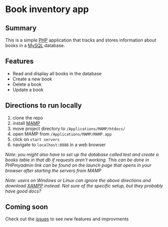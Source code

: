 # Book inventory app

## Summary
This is a simple [PHP](http://www.php.net/) application that tracks and stores information about books in a [MySQL](http://www.mysql.com/) database.

## Features
- Read and display all books in the database
- Create a new book
- Delete a book
- Update a book

## Directions to run locally
1. clone the repo
2. install [MAMP](https://www.mamp.info/en/)
3. move project directory to `/Applications/MAMP/htdocs/`
4. open MAMP from `/Applications/MAMP/MAMP.app`
5. click on `start servers`
6. navigate to `localhost:8888` in a web browser

 _Note: you might also have to set up the database called test and create a books table in that db if requests aren't working. This can be done in PHPmyadmin link can be found on the launch page that opens in your browser after starting the servers from MAMP_
 
 _Note: users on Windows or Linux can ignore the above directions and download [XAMPP](https://www.apachefriends.org/index.html) instead. Not sure of the specific setup, but they probably have good docs?_
 
## Coming soon
Check out the [issues](https://github.com/deeheber/book-inventory/issues) to see new features and improvments
